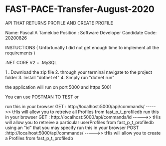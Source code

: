 # FAST-PACE-Transfer-August-2020
API THAT RETURNS PROFILE AND CREATE PROFILE 

Name: Pascal A Tamekloe
Position : Software Developer
Candidate Code: 20200826


INSTUCTIONS ( Unfortunatly I did not get enough time to implement all the requirements )

.NET CORE V2 +
.MySQL

1 . Download the zip file 
2. through your terminal navigate to the project folder 
3. Install "dotnet ef"
4. Simply run "dotnet run"

the application will run on port 5000 and https 5001

You can use POSTMAN TO TEST or

run this in your browser GET : http://localhost:5000/api/commands/ ----->> tHis will allow you to retreive all Profiles from fast_p_t_profiledb
run this in your browser GET : http://localhost:5000/api/commands/id ----->> tHis will allow you to retreive a particular userProfiles from fast_p_t_profiledb using an "id" that you 
may specify 
run this in your browser POST :http://localhost:5000/api/commands/ ----->> tHis will allow you to create a Profiles from fast_p_t_profiledb

